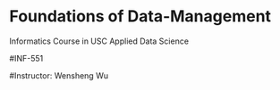 # Foundations of Data-Management
Informatics Course in USC Applied Data Science

#INF-551

#Instructor: Wensheng Wu
